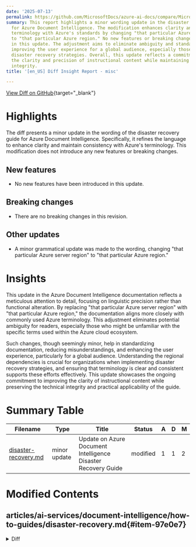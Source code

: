 ```yaml
---
date: '2025-07-13'
permalink: https://github.com/MicrosoftDocs/azure-ai-docs/compare/MicrosoftDocs:acf364a...MicrosoftDocs:3f50d3b
summary: This report highlights a minor wording update in the disaster recovery guide
  for Azure Document Intelligence. The modification enhances clarity and aligns the
  terminology with Azure's standards by changing "that particular Azure server region"
  to "that particular Azure region." No new features or breaking changes were introduced
  in this update. The adjustment aims to eliminate ambiguity and standardize documentation,
  improving the user experience for a global audience, especially those implementing
  disaster recovery strategies. Overall, this update reflects a commitment to enhancing
  the clarity and precision of instructional content while maintaining its technical
  integrity.
title: '[en_US] Diff Insight Report - misc'

---
```


[View Diff on GitHub](https://github.com/MicrosoftDocs/azure-ai-docs/compare/MicrosoftDocs:acf364a...MicrosoftDocs:3f50d3b){target="_blank"}

# Highlights
The diff presents a minor update in the wording of the disaster recovery guide for Azure Document Intelligence. Specifically, it refines the language to enhance clarity and maintain consistency with Azure's terminology. This modification does not introduce any new features or breaking changes.

## New features
- No new features have been introduced in this update.

## Breaking changes
- There are no breaking changes in this revision.

## Other updates
- A minor grammatical update was made to the wording, changing "that particular Azure server region" to "that particular Azure region."

# Insights
This update in the Azure Document Intelligence documentation reflects a meticulous attention to detail, focusing on linguistic precision rather than functional alteration. By replacing "that particular Azure server region" with "that particular Azure region," the documentation aligns more closely with commonly used Azure terminology. This adjustment eliminates potential ambiguity for readers, especially those who might be unfamiliar with the specific terms used within the Azure cloud ecosystem.

Such changes, though seemingly minor, help in standardizing documentation, reducing misunderstandings, and enhancing the user experience, particularly for a global audience. Understanding the regional dependencies is crucial for organizations when implementing disaster recovery strategies, and ensuring that terminology is clear and consistent supports these efforts effectively. This update showcases the ongoing commitment to improving the clarity of instructional content while preserving the technical integrity and practical applicability of the guide.

# Summary Table
|  Filename  | Type |    Title    | Status | A  | D  | M  |
|------------|------|-------------|--------|----|----|----|
| [disaster-recovery.md](#item-97e0e7) | minor update | Update on Azure Document Intelligence Disaster Recovery Guide | modified | 1 | 1 | 2 | 


# Modified Contents
## articles/ai-services/document-intelligence/how-to-guides/disaster-recovery.md{#item-97e0e7}

<details>
<summary>Diff</summary>
````diff
@@ -33,7 +33,7 @@ ms.author: lajanuar
 
 ::: moniker range=">= doc-intel-2.1.0"
 
-When you create a Document Intelligence resource in the Azure portal, you specify a region. From then on, your resource and all of its operations stay associated with that particular Azure server region. It's rare, but not impossible, to encounter a network issue that hits an entire region. If your solution needs to always be available, then you should design it to either fail-over into another region or split the workload between two or more regions. Both approaches require at least two Document Intelligence resources in different regions and the ability to sync custom models and classifiers across regions.
+When you create a Document Intelligence resource in the Azure portal, you specify a region. From then on, your resource and all of its operations stay associated with that particular Azure region. It's rare, but not impossible, to encounter a network issue that hits an entire region. If your solution needs to always be available, then you should design it to either fail-over into another region or split the workload between two or more regions. Both approaches require at least two Document Intelligence resources in different regions and the ability to sync custom models and classifiers across regions.
 
 The Copy API enables this scenario by allowing you to copy custom models and classifiers from one Document Intelligence account or into others, which can exist in any supported geographical region. This guide shows you how to use the Copy REST API with cURL for custom models. You can also use an HTTP request service to issue the requests.
 
````
</details>

### Summary

```json
{
    "modification_type": "minor update",
    "modification_title": "Update on Azure Document Intelligence Disaster Recovery Guide"
}
```

### Explanation
The modification involves a minor update to the disaster recovery guide for Document Intelligence within the Azure platform. Specifically, it includes a subtle grammatical adjustment in the wording related to the specification of an Azure region when creating a Document Intelligence resource. The phrase "that particular Azure server region" has been altered to "that particular Azure region," enhancing clarity without changing the intended meaning of the content. 

This change does not affect the overall functionality or guidance provided in the document but aims to improve readability and ensure consistency in terminology. The adjusted text emphasizes the importance of understanding regional dependencies while maintaining best practices for disaster recovery strategies.


